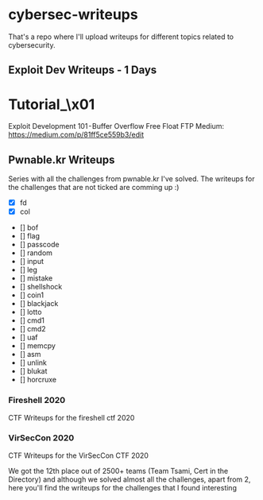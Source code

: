 # cybersec-writeups
That's a repo where I'll upload writeups for different topics related to cybersecurity.
## Exploit Dev Writeups - 1 Days

# Tutorial_\x01 
Exploit Development 101 - Buffer Overflow Free Float FTP
Medium: https://medium.com/p/81ff5ce559b3/edit

## Pwnable.kr Writeups
Series with all the challenges from pwnable.kr I've solved. The writeups for the challenges that are not ticked are comming up :)
- [x] fd
- [x] col
- []  bof
- []  flag
- []  passcode
- []  random
- []  input
- []  leg
- []  mistake
- []  shellshock
- []  coin1
- []  blackjack
- []  lotto
- []  cmd1
- []  cmd2
- []  uaf
- []  memcpy
- []  asm
- []  unlink
- []  blukat
- []  horcruxe
### Fireshell 2020
CTF Writeups for the fireshell ctf 2020


### VirSecCon 2020
CTF Writeups for the VirSecCon CTF 2020

We got the 12th place out of 2500+ teams (Team Tsami,  Cert in the Directory) 
and although we solved almost all the challenges, apart from 2, here you'll find the writeups for the challenges that I found interesting


